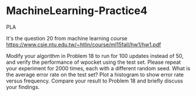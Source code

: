 # MachineLearning-Practice4
PLA

It's the question 20 from machine learning course https://www.csie.ntu.edu.tw/~htlin/course/ml15fall/hw1/hw1.pdf

Modify your algorithm in Problem 18 to run for 100 updates instead of 50, and verify the
performance of wpocket using the test set. Please repeat your experiment for 2000 times, each with
a different random seed. What is the average error rate on the test set? Plot a histogram to show
error rate versus frequency. Compare your result to Problem 18 and briefly discuss your findings.
